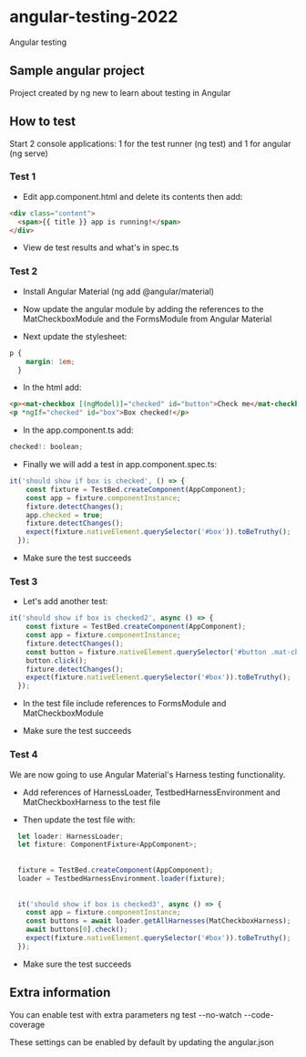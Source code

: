 # angular-testing-2022
Angular testing

## Sample angular project
Project created by ng new to learn about testing in Angular

## How to test
Start 2 console applications: 1 for the test runner (ng test) and 1 for angular (ng serve)

### Test 1
* Edit app.component.html and delete its contents then add:

```html
<div class="content">
  <span>{{ title }} app is running!</span>
</div>
```

* View de test results and what's in spec.ts

### Test 2
* Install Angular Material (ng add @angular/material)

* Now update the angular module by adding the references to the MatCheckboxModule and the FormsModule from Angular Material

* Next update the stylesheet: 
```css
p {
    margin: 1em;
  }
```


* In the html add:
```html
<p><mat-checkbox [(ngModel)]="checked" id="button">Check me</mat-checkbox></p>
<p *ngIf="checked" id="box">Box checked!</p>
```

* In the app.component.ts add:
```js
checked!: boolean;
```

* Finally we will add a test in app.component.spec.ts:

```js
it('should show if box is checked', () => {
    const fixture = TestBed.createComponent(AppComponent);
    const app = fixture.componentInstance;
    fixture.detectChanges();
    app.checked = true;
    fixture.detectChanges();
    expect(fixture.nativeElement.querySelector('#box')).toBeTruthy();
  });
  ```

* Make sure the test succeeds

### Test 3
* Let's add another test:

```js
it('should show if box is checked2', async () => {
    const fixture = TestBed.createComponent(AppComponent);
    const app = fixture.componentInstance;
    fixture.detectChanges();
    const button = fixture.nativeElement.querySelector('#button .mat-checkbox-label')
    button.click();
    fixture.detectChanges();
    expect(fixture.nativeElement.querySelector('#box')).toBeTruthy();
  });
  ```

* In the test file include references to FormsModule and MatCheckboxModule

* Make sure the test succeeds

### Test 4
We are now going to use Angular Material's Harness testing functionality.

* Add references of HarnessLoader, TestbedHarnessEnvironment and MatCheckboxHarness to the test file

* Then update the test file with:

```js
  let loader: HarnessLoader;
  let fixture: ComponentFixture<AppComponent>;
  
  
  fixture = TestBed.createComponent(AppComponent);
  loader = TestbedHarnessEnvironment.loader(fixture);
    
    
  it('should show if box is checked3', async () => {
    const app = fixture.componentInstance;
    const buttons = await loader.getAllHarnesses(MatCheckboxHarness);
    await buttons[0].check();
    expect(fixture.nativeElement.querySelector('#box')).toBeTruthy();
  });
  ```

* Make sure the test succeeds

## Extra information
You can enable test with extra parameters
ng test --no-watch --code-coverage

These settings can be enabled by default by updating the angular.json

